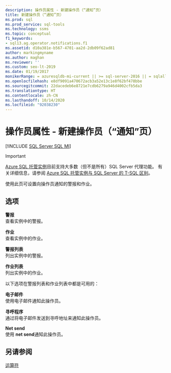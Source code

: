 ```yaml
---
description: 操作员属性 - 新建操作员（“通知”页）
title: 新建操作员（“通知”页）
ms.prod: sql
ms.prod_service: sql-tools
ms.technology: ssms
ms.topic: conceptual
f1_keywords:
- sql13.ag.operator.notifications.f1
ms.assetid: d10a381e-b567-4701-aa2d-2db09f62ad81
author: markingmyname
ms.author: maghan
ms.reviewer: ''
ms.custom: seo-lt-2019
ms.date: 01/19/2017
monikerRange: = azuresqldb-mi-current || >= sql-server-2016 || = sqlallproducts-allversions
ms.openlocfilehash: e8df9091a470672acb3a52e13c1e8f62bf478bbe
ms.sourcegitcommit: 22dacedeb6e8721e7cdb6279a946d4002cfb5da3
ms.translationtype: HT
ms.contentlocale: zh-CN
ms.lasthandoff: 10/14/2020
ms.locfileid: "92038230"
---
```

# <a name="operator-properties---new-operator-notifications-page"></a>操作员属性 - 新建操作员（“通知”页）

[!INCLUDE [SQL Server SQL MI](../../includes/applies-to-version/sql-asdbmi.md)]

> [!IMPORTANT]  
> [Azure SQL 托管实例](/azure/sql-database/sql-database-managed-instance)目前支持大多数（但不是所有）SQL Server 代理功能。 有关详细信息，请参阅 [Azure SQL 托管实例与 SQL Server 的 T-SQL 区别](/azure/sql-database/sql-database-managed-instance-transact-sql-information#sql-server-agent)。

使用此页可设置向操作员通知的警报和作业。  
  
## <a name="options"></a>选项  
**警报**  
查看实例中的警报。  
  
**作业**  
查看实例中的作业。  
  
**警报列表**  
列出实例中的警报。  
  
**作业列表**  
列出实例中的作业。  
  
以下选项在警报列表和作业列表中都是可用的：  
  
**电子邮件**  
使用电子邮件通知此操作员。  
  
**寻呼程序**  
通过将电子邮件发送到寻呼地址来通知此操作员。  
  
**Net send**  
使用 **net send**通知此操作员。  
  
## <a name="see-also"></a>另请参阅  
[运算符](../../ssms/agent/operators.md)  
